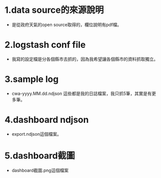 # 1.data source的來源說明
* 是從政府天氣的open source取得的，欄位說明有pdf檔。

# 2.logstash conf file
* 我寫的設定檔是分各個縣市去抓的，因為我希望讓各個縣市的資料抓取獨立。

# 3.sample log 
* cwa-yyyy.MM.dd.ndjson 這些都是我的日誌檔案，我只抓5筆，其實是有更多筆。

# 4.dashboard ndjson
* export.ndjson這個檔案。

# 5.dashboard截圖
* dashboard截圖.png這個檔案